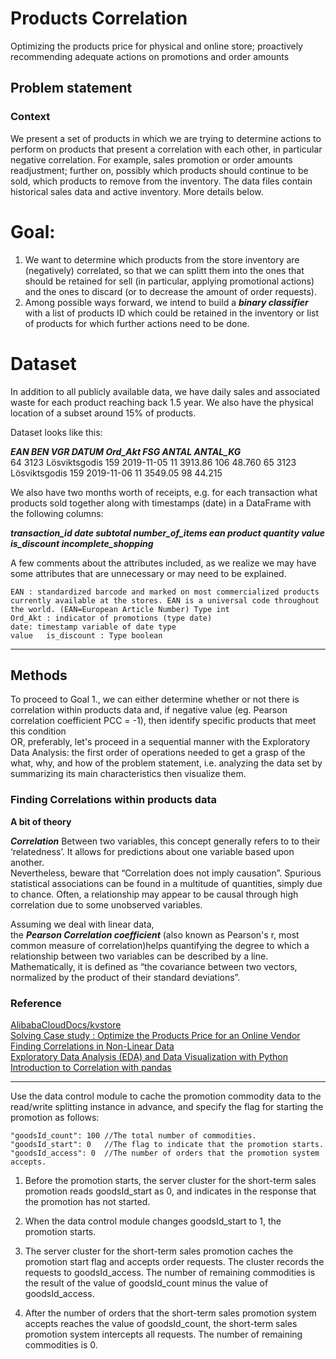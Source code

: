# Products Correlation
Optimizing the products price for physical and online store; proactively recommending adequate actions on promotions and order amounts


## Problem statement


### Context
We present a set of products in which we are trying to determine actions to perform on products that present a correlation with each other, in particular negative correlation. For example, sales promotion or order amounts readjustment; further on, possibly which products should continue to be sold, which products to remove from the inventory.
The data files contain historical sales data and active inventory. More details below.


# **Goal:**
1. We want to determine which products from the store inventory are (negatively) correlated, so that we can splitt them into the ones that should be retained for sell (in particular, applying promotional actions) and the ones to discard (or to decrease the amount of order requests).
2. Among possible ways forward, we intend to build a ***binary classifier*** with a list of products ID which could be retained in the inventory or list of products for which further actions need to be done.

# **Dataset**
In addition to all publicly available data, we have daily sales and associated waste for each product reaching back 1.5 year. We also have the physical location of a subset around 15% of products.

Dataset looks like this:

***EAN 	BEN	  VGR	          DATUM	  Ord_Akt	FSG	  ANTAL	  ANTAL_KG***<br>
  64	  3123	Lösviktsgodis	159	2019-11-05	11	  3913.86	106	48.760
  65	  3123	Lösviktsgodis	159	2019-11-06	11	  3549.05	98	44.215

We also have two months worth of receipts, e.g. for each transaction what products sold together along with timestamps (date) in a DataFrame with the following columns:<br>

***transaction_id	date	subtotal	number_of_items	ean	product	quantity	value	is_discount	incomplete_shopping***


A few comments about the attributes included, as we realize we may have some attributes that are unnecessary or may need to be explained.

    EAN : standardized barcode and marked on most commercialized products currently available at the stores. EAN is a universal code throughout the world. (EAN=European Article Number) Type int
    Ord_Akt : indicator of promotions (type date)
    date: timestamp variable of date type
    value	is_discount : Type boolean

<hr>


## Methods

To proceed to Goal 1., we can either determine whether or not there is correlation within products data and, if negative value (eg. Pearson correlation coefficient PCC = -1), then identify specific products that meet this condition<br>
OR, preferably, let's proceed in a sequential manner with the Exploratory Data Analysis: the first order of operations needed to get a grasp of the what, why, and how of the problem statement, i.e. analyzing the data set by summarizing its main characteristics then visualize them. 

### Finding Correlations within products data

**A bit of theory**

***Correlation***
Between two variables, this concept generally refers to to their ‘relatedness’. It allows for predictions about one variable based upon another.<br>
Nevertheless, beware that “Correlation does not imply causation”. Spurious statistical associations can be found in a multitude of quantities, simply due to chance. Often, a relationship may appear to be causal through high correlation due to some unobserved variables.

Assuming we deal with linear data,<br>
the ***Pearson Correlation coefficient*** (also known as Pearson's r, most common measure of correlation)helps quantifying the degree to which a relationship between two variables can be described by a line. Mathematically, it is defined as “the covariance between two vectors, normalized by the product of their standard deviations”.








### Reference
[AlibabaCloudDocs/kvstore](https://github.com/AlibabaCloudDocs/kvstore/blob/master/intl.en-US/Best%20Practices/Build%20an%20e-commerce%20short-term%20sales%20promotion%20system%20by%20using%20ApsaraDB%20for%20Redis.md)<br>
[Solving Case study : Optimize the Products Price for an Online Vendor](https://www.analyticsvidhya.com/blog/2016/07/solving-case-study-optimize-products-price-online-vendor-level-hard/)<br>
[Finding Correlations in Non-Linear Data](https://www.freecodecamp.org/news/how-machines-make-predictions-finding-correlations-in-complex-data-dfd9f0d87889/)<br>
[Exploratory Data Analysis (EDA) and Data Visualization with Python](https://kite.com/blog/python/data-analysis-visualization-python/)<br>
[Introduction to Correlation with pandas](https://blogs.oracle.com/datascience/introduction-to-correlation)




<hr>



Use the data control module to cache the promotion commodity data to the read/write splitting instance in advance, and specify the flag for starting the promotion as follows:

``` {#codeblock_g99_9xh_n6s}
"goodsId_count": 100 //The total number of commodities.
"goodsId_start": 0   //The flag to indicate that the promotion starts.
"goodsId_access": 0  //The number of orders that the promotion system accepts.
```

1.  Before the promotion starts, the server cluster for the short-term sales promotion reads goodsId\_start as 0, and indicates in the response that the promotion has not started.

2.  When the data control module changes goodsId\_start to 1, the promotion starts.

3.  The server cluster for the short-term sales promotion caches the promotion start flag and accepts order requests. The cluster records the requests to goodsId\_access. The number of remaining commodities is the result of the value of goodsId\_count minus the value of goodsId\_access.

4.  After the number of orders that the short-term sales promotion system accepts reaches the value of goodsId\_count, the short-term sales promotion system intercepts all requests. The number of remaining commodities is 0.


